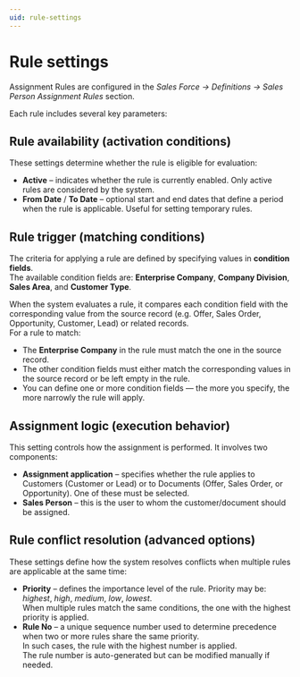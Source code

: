 ```yaml
---
uid: rule-settings
---
```


# Rule settings  

Assignment Rules are configured in the *Sales Force → Definitions → Sales Person Assignment Rules* section.  

Each rule includes several key parameters:  

## Rule availability (activation conditions)  
These settings determine whether the rule is eligible for evaluation:  

- **Active** – indicates whether the rule is currently enabled. Only active rules are considered by the system.  
- **From Date** / **To Date** – optional start and end dates that define a period when the rule is applicable. Useful for setting temporary rules.  


## Rule trigger (matching conditions) 
The criteria for applying a rule are defined by specifying values in **condition fields**.  
The available condition fields are: **Enterprise Company**, **Company Division**, **Sales Area**, and **Customer Type**.  

When the system evaluates a rule, it compares each condition field with the corresponding value from the source record (e.g. Offer, Sales Order, Opportunity, Customer, Lead) or related records.  
For a rule to match:  

- The **Enterprise Company** in the rule must match the one in the source record.  
- The other condition fields must either match the corresponding values in the source record or be left empty in the rule.  
- You can define one or more condition fields — the more you specify, the more narrowly the rule will apply.  


## Assignment logic (execution behavior)
This setting controls how the assignment is performed. It involves two components:  

- **Assignment application** – specifies whether the rule applies to Customers (Customer or Lead) or to Documents (Offer, Sales Order, or Opportunity). One of these must be selected.  
- **Sales Person** – this is the user to whom the customer/document should be assigned.  


## Rule conflict resolution (advanced options)
These settings define how the system resolves conflicts when multiple rules are applicable at the same time:  

- **Priority** – defines the importance level of the rule. Priority may be: *highest*, *high*, *medium*, *low*, *lowest*.  
When multiple rules match the same conditions, the one with the highest priority is applied.  
- **Rule No** – a unique sequence number used to determine precedence when two or more rules share the same priority.  
In such cases, the rule with the highest number is applied.  
The rule number is auto-generated but can be modified manually if needed.  

